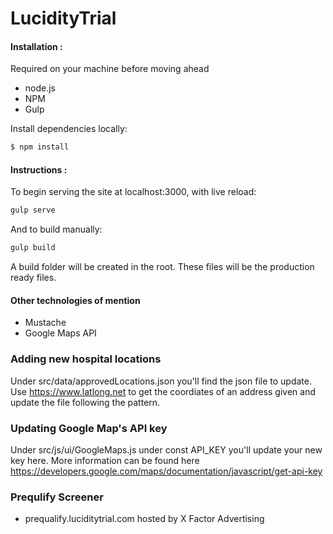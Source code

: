 # LucidityTrial

#### Installation :

Required on your machine before moving ahead
- node.js
- NPM
- Gulp 

Install dependencies locally:

```sh
$ npm install
```

#### Instructions :

To begin serving the site at localhost:3000, with live reload:

```sh
gulp serve
```

And to build manually:

```sh
gulp build
```

A build folder will be created in the root. These files will be the production ready files.


#### Other technologies of mention
- Mustache
- Google Maps API

### Adding new hospital locations
Under src/data/approvedLocations.json you'll find the json file to update. Use https://www.latlong.net to get the coordiates of an address given and update the file following the pattern.


### Updating Google Map's API key

Under src/js/ui/GoogleMaps.js under const API_KEY you'll update your new key here. More information can be found here https://developers.google.com/maps/documentation/javascript/get-api-key

### Prequlify Screener
- prequalify.luciditytrial.com hosted by X Factor Advertising